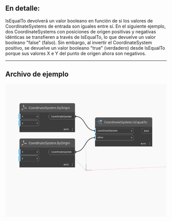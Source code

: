 ## En detalle:
IsEqualTo devolverá un valor booleano en función de si los valores de CoordinateSystems de entrada son iguales entre sí. En el siguiente ejemplo, dos CoordinateSystems con posiciones de origen positivas y negativas idénticas se transfieren a través de IsEqualTo, lo que devuelve un valor booleano "false" (falso). Sin embargo, al invertir el CoordinateSystem positivo, se devuelve un valor booleano "true" (verdadero) desde IsEqualTo porque sus valores X e Y del punto de origen ahora son negativos.
___
## Archivo de ejemplo

![IsEqualTo](./Autodesk.DesignScript.Geometry.CoordinateSystem.IsEqualTo_img.jpg)

